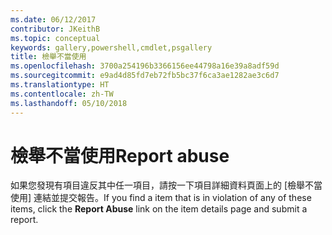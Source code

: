 ```yaml
---
ms.date: 06/12/2017
contributor: JKeithB
ms.topic: conceptual
keywords: gallery,powershell,cmdlet,psgallery
title: 檢舉不當使用
ms.openlocfilehash: 3700a254196b3366156ee44798a16e39a8adf59d
ms.sourcegitcommit: e9ad4d85fd7eb72fb5bc37f6ca3ae1282ae3c6d7
ms.translationtype: HT
ms.contentlocale: zh-TW
ms.lasthandoff: 05/10/2018
---
```

# <a name="report-abuse"></a><span data-ttu-id="5feaf-103">檢舉不當使用</span><span class="sxs-lookup"><span data-stu-id="5feaf-103">Report abuse</span></span>

<span data-ttu-id="5feaf-104">如果您發現有項目違反其中任一項目，請按一下項目詳細資料頁面上的 [檢舉不當使用] 連結並提交報告。</span><span class="sxs-lookup"><span data-stu-id="5feaf-104">If you find a item that is in violation of any of these items, click the **Report Abuse** link on the item details page and submit a report.</span></span>